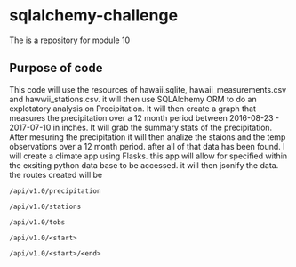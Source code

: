 # sqlalchemy-challenge
The is a repository for module 10

## Purpose of code
This code will use the resources of hawaii.sqlite, hawaii_measurements.csv and hawwii_stations.csv.
it will then use SQLAlchemy ORM to do an explotatory analysis on Precipitation. It will then create a graph that measures the precipitation over a 12 month period between 2016-08-23 - 2017-07-10 in inches. It will grab the summary stats of the precipitation. After mesuring the precipitation it will then analize the staions and the temp observations over a 12 month period. after all of that data has been found. I will create a climate app using Flasks. this app will allow for specified within the exsiting python data base to be accessed. it will then jsonify the data. the routes created will be 

`/api/v1.0/precipitation`

`/api/v1.0/stations`

`/api/v1.0/tobs`

`/api/v1.0/<start>`

`/api/v1.0/<start>/<end>`


